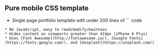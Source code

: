 ## Pure mobile CSS template
* Single page portfolio template with under 200 lines of ```
code
```
* No JavaScript, easy to read/modify/maintain
* Hides content on viewports greater than 414px (iPhone 6 Plus)
* Uses [Font Awesome](http://fontawesome.io/), [Google Fonts](https://fonts.google.com/), and [Unsplash](https://unsplash.com/)
